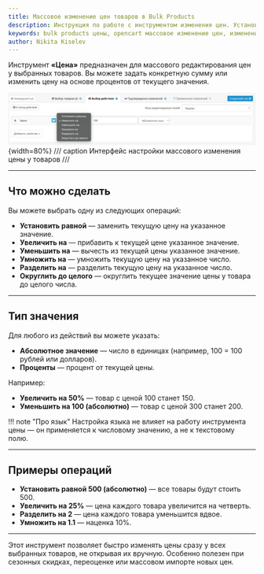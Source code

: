 ```yaml
---
title: Массовое изменение цен товаров в Bulk Products
description: Инструкция по работе с инструментом изменения цен. Установка фиксированной цены, изменение на процент, умножение и деление цен товаров.
keywords: bulk products цены, opencart массовое изменение цен, изменение цен товаров, скидки на товары opencart
author: Nikita Kiselev
---
```


Инструмент **«Цена»** предназначен для массового редактирования цен у выбранных товаров. Вы можете задать конкретную сумму или изменить цену на основе процентов от текущего значения.

![Интерфейс редактирования цены](product-price.png){width=80%}
/// caption
Интерфейс настройки массового изменения цены у товаров
///

---

## Что можно сделать

Вы можете выбрать одну из следующих операций:

- **Установить равной** — заменить текущую цену на указанное значение.
- **Увеличить на** — прибавить к текущей цене указанное значение.
- **Уменьшить на** — вычесть из текущей цены указанное значение.
- **Умножить на** — умножить текущую цену на указанное число.
- **Разделить на** — разделить текущую цену на указанное число.
- **Округлить до целого** — округлить текущее значение цены у товара до целого числа.

---

## Тип значения

Для любого из действий вы можете указать:

- **Абсолютное значение** — число в единицах (например, 100 = 100 рублей или долларов).
- **Проценты** — процент от текущей цены.

Например:

- **Увеличить на 50%** — товар с ценой 100 станет 150.
- **Уменьшить на 100 (абсолютно)** — товар с ценой 300 станет 200.

!!! note "Про язык"
    Настройка языка не влияет на работу инструмента цены — он применяется к числовому значению, а не к текстовому полю.

---

## Примеры операций

- **Установить равной 500 (абсолютно)** — все товары будут стоить 500.
- **Увеличить на 25%** — цена каждого товара увеличится на четверть.
- **Разделить на 2** — цена каждого товара уменьшится вдвое.
- **Умножить на 1.1** — наценка 10%.

---

Этот инструмент позволяет быстро изменять цены сразу у всех выбранных товаров, не открывая их вручную. Особенно полезен при сезонных скидках, переоценке или массовом импорте новых цен.
